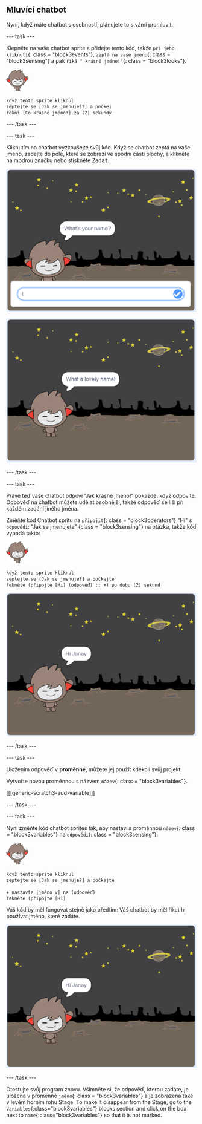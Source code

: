 ## Mluvící chatbot

Nyní, když máte chatbot s osobností, plánujete to s vámi promluvit.

\--- task \---

Klepněte na vaše chatbot sprite a přidejte tento kód, takže `při jeho kliknutí`{: class = "block3events"}, `zeptá na vaše jméno`{: class = "block3sensing"} a pak `říká " krásné jméno!"`{: class = "block3looks"}.

![nano sprite](images/nano-sprite.png)

```blocks3
když tento sprite kliknul
zeptejte se [Jak se jmenuješ?] a počkej
řekni [Co krásné jméno!] za (2) sekundy
```

\--- /task \---

\--- task \---

Kliknutím na chatbot vyzkoušejte svůj kód. Když se chatbot zeptá na vaše jméno, zadejte do pole, které se zobrazí ve spodní části plochy, a klikněte na modrou značku nebo stiskněte <kbd>Zadat</kbd>.

![Testování odpovědi ChatBot](images/chatbot-ask-test1.png)

![Testování odpovědi ChatBot](images/chatbot-ask-test2.png)

\--- /task \---

\--- task \---

Právě teď vaše chatbot odpoví "Jak krásné jméno!" pokaždé, když odpovíte. Odpověď na chatbot můžete udělat osobnější, takže odpověď se liší při každém zadání jiného jména.

Změňte kód Chatbot spritu na `připojit`{: class = "block3operators"} "Hi" s `odpovědi`: "Jak se jmenujete" {class = "block3sensing"} na otázka, takže kód vypadá takto:

![nano sprite](images/nano-sprite.png)

```blocks3
když tento sprite kliknul
zeptejte se [Jak se jmenuje?] a počkejte
řekněte (připojte [Hi] (odpověď) :: +) po dobu (2) sekund
```

![Testování přizpůsobené odpovědi](images/chatbot-answer-test.png)

\--- /task \---

\--- task \---

Uložením odpověď v **proměnné**, můžete jej použít kdekoli svůj projekt.

Vytvořte novou proměnnou s názvem `název`{: class = "block3variables"}.

[[[generic-scratch3-add-variable]]]

\--- /task \---

\--- task \---

Nyní změňte kód chatbot sprites tak, aby nastavila proměnnou `název`{: class = "block3variables"} na `odpovědi`{: class = "block3sensing"}:

![nano sprite](images/nano-sprite.png)

```blocks3
když tento sprite kliknul
zeptejte se [Jak se jmenuje?] a počkejte

+ nastavte [jméno v] na (odpověď)
řekněte (připojte [Hi]
```

Váš kód by měl fungovat stejně jako předtím: Váš chatbot by měl říkat hi používat jméno, které zadáte.

![Testování přizpůsobené odpovědi](images/chatbot-answer-test.png)

\--- /task \---

Otestujte svůj program znovu. Všimněte si, že odpověď, kterou zadáte, je uložena v proměnné `jméno`{: class = "block3variables"} a je zobrazena také v levém horním rohu Stage. To make it disappear from the Stage, go to the `Variables`{:class="block3variables"} blocks section and click on the box next to `name`{:class="block3variables"} so that it is not marked.